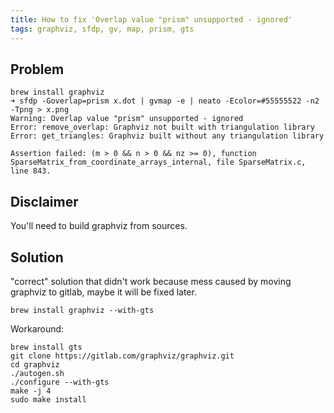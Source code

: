 ```yaml
---
title: How to fix 'Overlap value "prism" unsupported - ignored'
tags: graphviz, sfdp, gv, map, prism, gts
---
```


## Problem

```
brew install graphviz
➜ sfdp -Goverlap=prism x.dot | gvmap -e | neato -Ecolor=#55555522 -n2 -Tpng > x.png
Warning: Overlap value "prism" unsupported - ignored
Error: remove_overlap: Graphviz not built with triangulation library
Error: get_triangles: Graphviz built without any triangulation library

Assertion failed: (m > 0 && n > 0 && nz >= 0), function SparseMatrix_from_coordinate_arrays_internal, file SparseMatrix.c, line 843.
```

## Disclaimer

You'll need to build graphviz from sources.

## Solution

"correct" solution that didn't work because mess caused by moving graphviz to gitlab, maybe it will be fixed later.

```
brew install graphviz --with-gts
```

Workaround:

```
brew install gts
git clone https://gitlab.com/graphviz/graphviz.git
cd graphviz
./autogen.sh
./configure --with-gts
make -j 4
sudo make install
```
